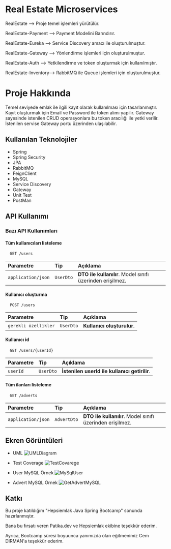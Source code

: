 
# Real Estate Microservices 

RealEstate --> Proje temel işlemleri yürütülür.

RealEstate-Payment --> Payment Modelini Barındırır.

RealEstate-Eureka --> Service Discovery amacı ile oluşturulmuştur.

RealEstate-Gateway --> Yönlendirme işlemleri için oluşturulmuştur.

RealEstate-Auth --> Yetkilendirme ve token oluşturmak için kullanılmıştır.

RealEstate-Inventory--> RabbitMQ ile Queue işlemleri için oluşturulmuştur.


# Proje Hakkında 

Temel seviyede emlak ile ilgili kayıt olarak kullanılması için tasarlanmıştır. 
Kayıt oluşturmak için Email ve Password ile token alımı yapılır.
Gateway sayesinde istenilen CRUD operasyonlara bu token aracılığı ile yetki verilir.
İstenilen servise Gateway portu üzerinden ulaşılabilir.




## Kullanılan Teknolojiler

- Spring
- Spring Security
- JPA
- RabbitMQ
- FeignClient
- MySQL
- Service Discovery
- Gateway
- Unit Test
- PostMan


  
## API Kullanımı

### Bazı API Kullanımları

#### Tüm kullanıcıları listeleme

```http
  GET /users
```

| Parametre | Tip     | Açıklama                |
| :-------- | :------- | :------------------------- |
| `application/json` | `UserDto` | **DTO ile kullanılır**. Model sınıfı üzerinden erişilmez. |


#### Kullanıcı oluşturma
```http
  POST /users
```

| Parametre | Tip     | Açıklama                       |
| :-------- | :------- | :-------------------------------- |
| `gerekli özellikler`      | `UserDto` | **Kullanıcı oluşturulur**.  |


#### Kullanıcı id 

```http
  GET /users/{userId}
```

| Parametre | Tip     | Açıklama                       |
| :-------- | :------- | :-------------------------------- |
| `userId`      | `UserDto` | **İstenilen userId ile kullanıcı getirilir**. |


#### Tüm ilanları listeleme

```http
  GET /adverts
```

| Parametre | Tip     | Açıklama                       |
| :-------- | :------- | :-------------------------------- |
| `application/json`      | `AdvertDto` | **DTO ile kullanılır**. Model sınıfı üzerinden erişilmez. |




  
## Ekren Görüntüleri


- UML ![UMLDiagram](https://user-images.githubusercontent.com/44746773/159812458-fc5de913-b12e-4b05-af46-f31681b666c2.png)

- Test Coverage ![TestCovarege](https://user-images.githubusercontent.com/44746773/159812652-395eb685-b0f4-4334-abb2-4a561e69b3f1.PNG)

- User MySQL Örnek ![MySqlUser](https://user-images.githubusercontent.com/44746773/159812922-3c5dad5d-833e-4154-b6bc-8b6cc2c0c3ee.PNG)

- Advert MySQL Örnek ![GetAdvertMySQL](https://user-images.githubusercontent.com/44746773/159813701-60740a31-b703-4bad-a94f-7cdbc40831e6.PNG)
  
## Katkı

Bu proje katıldığım "Hepsiemlak Java Spring Bootcamp" sonunda hazırlanmıştır.

Bana bu fırsatı veren Patika.dev ve Hepsiemlak ekibine teşekkür ederim.

Ayrıca, Bootcamp süresi boyuunca yanımızda olan eğitmenimiz Cem DIRMAN'a teşekkür ederim.



  